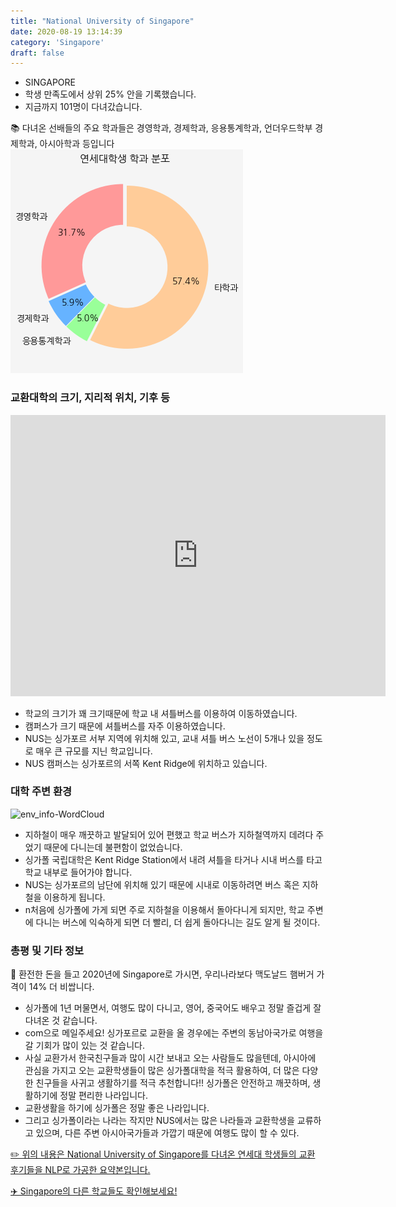 ```yaml
---
title: "National University of Singapore"
date: 2020-08-19 13:14:39
category: 'Singapore'
draft: false
---
```



* SINGAPORE
* 학생 만족도에서 상위 25% 안을 기록했습니다.
* 지금까지 101명이 다녀갔습니다. 


📚 다녀온 선배들의 주요 학과들은 경영학과, 경제학과, 응용통계학과, 언더우드학부 경제학과, 아시아학과 등입니다
![department-info](../plots/SG000002.png)
### 교환대학의 크기, 지리적 위치, 기후 등
<iframe
width="600"
height="450"
frameborder="0" style="border:0"
src="https://www.google.com/maps/embed/v1/place?key=AIzaSyC9e1AME-pVmWC4hBpFdu5S4dKzyepa3HQ&q=National+University+of+Singapore&center=1.2966426000000002,103.7763939&zoom=14" allowfullscreen>
</iframe>

* 학교의 크기가 꽤 크기때문에 학교 내 셔틀버스를 이용하여 이동하였습니다.
* 캠퍼스가 크기 때문에 셔틀버스를 자주 이용하였습니다.
* NUS는 싱가포르 서부 지역에 위치해 있고, 교내 셔틀 버스 노선이 5개나 있을 정도로 매우 큰 규모를 지닌 학교입니다.
* NUS 캠퍼스는 싱가포르의 서쪽 Kent Ridge에 위치하고 있습니다.


### 대학 주변 환경

![env_info-WordCloud](../univ_wordclouds_okt/env_info/SG000002_env_info_okt.png)

* 지하철이 매우 깨끗하고 발달되어 있어 편했고 학교 버스가 지하철역까지 데려다 주었기 때문에 다니는데 불편함이 없었습니다.
* 싱가폴 국립대학은 Kent Ridge Station에서 내려 셔틀을 타거나 시내 버스를 타고 학교 내부로 들어가야 합니다.
* NUS는 싱가포르의 남단에 위치해 있기 때문에 시내로 이동하려면 버스 혹은 지하철을 이용하게 됩니다.
* n처음에 싱가폴에 가게 되면 주로 지하철을 이용해서 돌아다니게 되지만, 학교 주변에 다니는 버스에 익숙하게 되면 더 빨리, 더 쉽게 돌아다니는 길도 알게 될 것이다.


### 총평 및 기타 정보 

🍔 환전한 돈을 들고 2020년에 Singapore로 가시면, 우리나라보다 맥도날드 햄버거 가격이 14% 더 비쌉니다.
* 싱가폴에 1년 머물면서, 여행도 많이 다니고, 영어, 중국어도 배우고 정말 즐겁게 잘 다녀온 것 같습니다.
* com으로 메일주세요! 싱가포르로 교환을 올 경우에는 주변의 동남아국가로 여행을 갈 기회가 많이 있는 것 같습니다.
* 사실 교환가서 한국친구들과 많이 시간 보내고 오는 사람들도 많을텐데, 아시아에 관심을 가지고 오는 교환학생들이 많은 싱가폴대학을 적극 활용하여, 더 많은 다양한 친구들을 사귀고 생활하기를 적극 추천합니다!! 싱가폴은 안전하고 깨끗하며, 생활하기에 정말 편리한 나라입니다.
* 교환생활을 하기에 싱가폴은 정말 좋은 나라입니다.
* 그리고 싱가폴이라는 나라는 작지만 NUS에서는 많은 나라들과 교환학생을 교류하고 있으며, 다른 주변 아시아국가들과 가깝기 때문에 여행도 많이 할 수 있다.


[✏️ 위의 내용은 National University of Singapore를 다녀온 연세대 학생들의 교환 후기들을 NLP로 가공한 요약본입니다.](http://oia.yonsei.ac.kr/partner/expReport.asp?ucode=SG000002&bgbn=A)

[✈️ Singapore의 다른 학교들도 확인해보세요!](https://yonsei-exchange.netlify.app/?category=Singapore)
